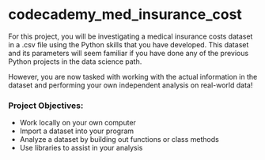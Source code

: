 # codecademy_med_insurance_cost

For this project, you will be investigating a medical insurance costs dataset in a .csv file using the Python skills that you have developed. This dataset and its parameters will seem familiar if you have done any of the previous Python projects in the data science path.

However, you are now tasked with working with the actual information in the dataset and performing your own independent analysis on real-world data!

### Project Objectives:
* Work locally on your own computer
* Import a dataset into your program
* Analyze a dataset by building out functions or class methods
* Use libraries to assist in your analysis
